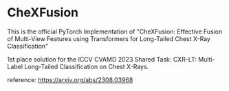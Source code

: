 # CheXFusion

This is the official PyTorch Implementation of "CheXFusion: Effective Fusion of Multi-View Features using Transformers for Long-Tailed Chest X-Ray Classification"

1st place solution for the ICCV CVAMD 2023 Shared Task: CXR-LT: Multi-Label Long-Tailed Classification on Chest X-Rays.

reference: https://arxiv.org/abs/2308.03968

